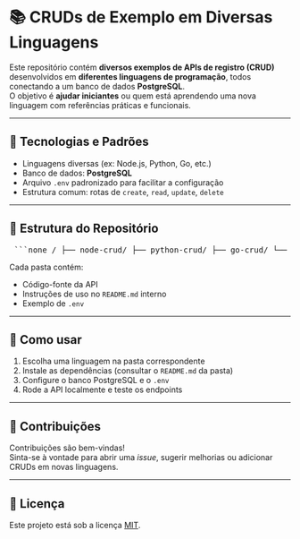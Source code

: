 # 📚 CRUDs de Exemplo em Diversas Linguagens

Este repositório contém **diversos exemplos de APIs de registro (CRUD)** desenvolvidos em **diferentes linguagens de programação**, todos conectando a um banco de dados **PostgreSQL**.  
O objetivo é **ajudar iniciantes** ou quem está aprendendo uma nova linguagem com referências práticas e funcionais.

---

## 🚀 Tecnologias e Padrões

- Linguagens diversas (ex: Node.js, Python, Go, etc.)
- Banco de dados: **PostgreSQL**
- Arquivo `.env` padronizado para facilitar a configuração
- Estrutura comum: rotas de `create`, `read`, `update`, `delete`

---

## 📂 Estrutura do Repositório
<pre> ```none / ├── node-crud/ ├── python-crud/ ├── go-crud/ └── ... ``` </pre>

Cada pasta contém:
- Código-fonte da API
- Instruções de uso no `README.md` interno
- Exemplo de `.env`

---

## 🧪 Como usar

1. Escolha uma linguagem na pasta correspondente
2. Instale as dependências (consultar o `README.md` da pasta)
3. Configure o banco PostgreSQL e o `.env`
4. Rode a API localmente e teste os endpoints

---

## 🤝 Contribuições

Contribuições são bem-vindas!  
Sinta-se à vontade para abrir uma _issue_, sugerir melhorias ou adicionar CRUDs em novas linguagens.

---

## 📄 Licença

Este projeto está sob a licença [MIT](LICENSE).

